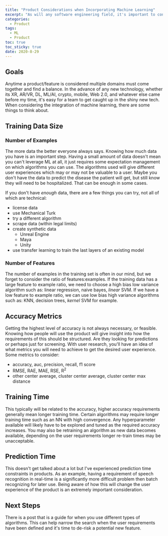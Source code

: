 ```yaml
---
title: "Product Considerations when Incorporating Machine Learning" 
excerpt: "As will any software engineering field, it's important to consider technical tradeoffs so that we can maximize customer value."
categories:
  - Product
tags:
  - ML
  - Product
toc: true
toc_sticky: true
date: 2020-8-29
---
```

<script id="MathJax-script" async src="https://cdnjs.cloudflare.com/ajax/libs/mathjax/2.7.7/MathJax.js?config=TeX-MML-AM_CHTML"></script>

## Goals
Anytime a product/feature is considered multiple domains must come together and find a balance. In the advance of any new technology, whether its XR, AR/VR, DL, ML/AI, crypto, mobile, Web 2.0, and whatever else came before my time, it's easy for a team to get caught up in the shiny new tech. When considering the integration of machine learning, there are some things to think about.

## Training Data Size
### Number of Examples
The more data the better everyone always says. Knowing how much data you have is an important step. Having a small amount of data doesn't mean you can't leverage ML at all, it just requires some expectation management on which algorithms you can use. The algorithms used will give different user experiences which may or may not be valuable to a user. Maybe you don't have the data to predict the disease the patient will get, but still know they will need to be hospitalized. That can be enough in some cases.

If you don't have *enough* data, there are a few things you can try, not all of which are technical:
- license data
- use Mechanical Turk
- try a different algorithm
- scrape data (within legal limits)
- create synthetic data
  - Unreal Engine
  - Maya
  - Unity
- use transfer learning to train the last layers of an existing model

### Number of Features
The number of examples in the training set is often in our mind, but we forget to consider the ratio of features:examples. If the training data has a large feature to example ratio, we need to choose a high bias low variance algorithm such as: linear regression, naive bayes, *linear* SVM. If we have a low feature to example ratio, we can use low bias high variance algorithms such as: KNN, decision trees, *kernel* SVM for example.

## Accuracy Metrics
Getting the highest level of accuracy is not always necessary, or feasible. Knowing how people will use the product will give insight into how the requirements of this should be structured. Are they looking for predictions or perhaps just for screening. With user research, you'll have an idea of what metrics you will need to achieve to get the desired user experience. Some metrics to consider:
- accuracy, auc, precision, recall, f1 score
- RMSE, RAE, MAE, RSE, R<sup>2</sup>
- other center average, cluster center average, cluster center max distance

## Training Time
This typically will be related to the accuracy, higher accuracy requirements generally mean longer training time. Certain algorithms may require longer training time such as an NN with high convergence. Any hyperparameter available will likely have to be explored and tuned as the required accuracy increases. You may also be retraining an algorithm as new data becomes available, depending on the user requirements longer re-train times may be unacceptable.

## Prediction Time
This doesn't get talked about a lot but I've experienced prediction time constraints in products. As an example, having a requirement of speech recognition in real-time is a significantly more difficult problem then batch recognizing for later use. Being aware of how this will change the user experience of the product is an extremely important consideration.

## Next Steps
There is a post that is a guide for when you use different types of algorithms. This can help narrow the search when the user requirements have been defined and it's time to de-risk a potential new feature.